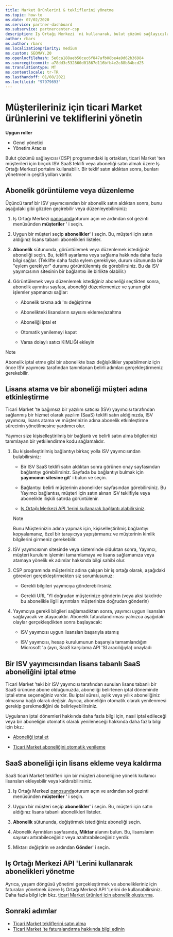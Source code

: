 ```yaml
---
title: Market ürünlerini & tekliflerini yönetme
ms.topic: how-to
ms.date: 07/02/2020
ms.service: partner-dashboard
ms.subservice: partnercenter-csp
description: Iş Ortağı Merkezi 'ni kullanarak, bulut çözümü sağlayıcılarının müşteriler için satın alınan üçüncü taraf ISV tekliflerini ticari Market 'ten nasıl yönetebileceğini öğrenin.
author: rbars
ms.author: rbars
ms.localizationpriority: medium
ms.custom: SEOMAY.20
ms.openlocfilehash: 5e6ca188aeb50cec6f847afb08be4a9d62b36984
ms.sourcegitcommit: a78dd3c532860d01867d116bfb4e2c88b84bcd25
ms.translationtype: MT
ms.contentlocale: tr-TR
ms.lasthandoff: 01/08/2021
ms.locfileid: "97979693"
---
```

# <a name="manage-commercial-marketplace-products-and-offers-for-your-customers"></a>Müşterileriniz için ticari Market ürünlerini ve tekliflerini yönetin


**Uygun roller**

- Genel yönetici
- Yönetim Aracısı

Bulut çözümü sağlayıcısı (CSP) programındaki iş ortakları, ticari Market 'ten müşterileri için birçok ISV SaaS teklifi veya aboneliği satın almak üzere Iş Ortağı Merkezi portalını kullanabilir. Bir teklif satın aldıktan sonra, bunları yönetmenin çeşitli yolları vardır.

## <a name="view-or-edit-a-subscription"></a>Abonelik görüntüleme veya düzenleme

Üçüncü taraf bir ISV yayımcısından bir abonelik satın aldıktan sonra, bunu aşağıdaki gibi gözden geçirebilir veya düzenleyebilirsiniz:

1. Iş Ortağı Merkezi [panosunda](https://partner.microsoft.com/dashboard)oturum açın ve ardından sol gezinti menüsünden **müşteriler** ' i seçin.

2. Uygun bir müşteri seçip **abonelikler**' i seçin. Bu, müşteri için satın aldığınız lisans tabanlı abonelikleri listeler.

3. **Abonelik** sütununda, görüntülemek veya düzenlemek istediğiniz aboneliği seçin. Bu, teklifi ayarlama veya sağlama hakkında daha fazla bilgi sağlar. (Teklifte daha fazla eylem gerekliyse, durum sütununda bir "eylem gerekiyor" durumu görüntülenmiş de görebilirsiniz. Bu da ISV yayımcısının sitesinin bir bağlantısı ile birlikte olabilir.)

4. Görüntülemek veya düzenlemek istediğiniz aboneliği seçtikten sonra, abonelik ayrıntısı sayfası, aboneliği düzenlemenize ve şunun gibi işlemler yapmanızı sağlar:

    - Abonelik takma adı 'nı değiştirme

    - Abonelikteki lisansların sayısını ekleme/azaltma

    - Aboneliği iptal et

    - Otomatik yenilemeyi kapat

    - Varsa dolaylı satıcı KIMLIĞI ekleyin

> [!NOTE]
> Abonelik iptal etme gibi bir abonelikte bazı değişiklikler yapabilmeniz için önce ISV yayımcısı tarafından tanımlanan belirli adımları gerçekleştirmeniz gerekebilir.

## <a name="assign-licenses-and-activate-a-subscription-on-behalf-of-a-customer"></a>Lisans atama ve bir aboneliği müşteri adına etkinleştirme

Ticari Market 'te bağımsız bir yazılım satıcısı (ISV) yayımcısı tarafından sağlanmış bir hizmet olarak yazılım (SaaS) teklifi satın aldığınızda, ISV yayımcısı, lisans atama ve müşterinizin adına abonelik etkinleştirme sürecinin yönetilmesine yardımcı olur.

Yayımcı size kişiselleştirilmiş bir bağlantı ve belirli satın alma bilgilerinizi tanımlayan bir yetkilendirme kodu sağlamalıdır.

1. Bu kişiselleştirilmiş bağlantıyı birkaç yolla ISV yayımcısından bulabilirsiniz:

   - Bir ISV SaaS teklifi satın aldıktan sonra görünen onay sayfasından bağlantıyı görebilirsiniz. Sayfada bu bağlantıyı bulmak için **yayımcının sitesine git**' i bulun ve seçin.

   - Bağlantıyı belirli müşterinin abonelikler sayfasından görebilirsiniz. Bu Yayımcı bağlantısı, müşteri için satın alınan ISV teklifiyle veya abonelikle ilişkili satırda görüntülenir.

   - [Iş Ortağı Merkezi API 'lerini kullanarak bağlantı alabilirsiniz](/partner-center/develop/get-activation-link-by-order-line-item).

   > [!NOTE]
   > Bunu Müşterinizin adına yapmak için, kişiselleştirilmiş bağlantıyı kopyalamanız, özel bir tarayıcıya yapıştırmanız ve müşterinin kimlik bilgilerini girmeniz gerekebilir.

2. ISV yayımcısının sitesinde veya sisteminde olduktan sonra, Yayımcı, müşteri kurulum işlemini tamamlamaya ve lisans sağlamanıza veya atamaya yönelik ek adımlar hakkında bilgi sahibi olur.

3. CSP programında müşteriniz adına çalışan bir iş ortağı olarak, aşağıdaki görevleri gerçekleştirmekten siz sorumlusunuz:

    - Gerekli bilgileri yayımcıya gönderebilirsiniz.

    - Gerekli URL 'YI doğrudan müşterinize gönderin (veya aksi takdirde bu abonelikle ilgili ayrıntıları müşterinize doğrudan gönderin)

4. Yayımcıya gerekli bilgileri sağlamadıktan sonra, yayımcı uygun lisansları sağlayacak ve atayacaktır. Abonelik faturalandırması yalnızca aşağıdaki olaylar gerçekleşdikten sonra başlayacak:

    - ISV yayımcısı uygun lisansları başarıyla atamış

    - ISV yayımcısı, hesap kurulumunun başarıyla tamamlandığını Microsoft 'a (ayrı, SaaS karşılama API 'SI aracılığıyla) onayladı

## <a name="cancel-a-license-based-saas-subscription-from-an-isv-publisher"></a>Bir ISV yayımcısından lisans tabanlı SaaS aboneliğini iptal etme

Ticari Market 'teki bir ISV yayımcısı tarafından sunulan lisans tabanlı bir SaaS ürününe abone olduğunuzda, aboneliği belirlenen iptal döneminde iptal etme seçeneğiniz vardır. Bu iptal süresi, aylık veya yıllık aboneliğiniz olmasına bağlı olarak değişir. Ayrıca, aboneliğin otomatik olarak yenilenmesi gerekip gerekmediğini de belirleyebilirsiniz.

Uygulanan iptal dönemleri hakkında daha fazla bilgi için, nasıl iptal edileceği veya bir aboneliğin otomatik olarak yenileneceği hakkında daha fazla bilgi için bkz.:

- [Aboneliği iptal et](create-a-new-subscription.md#cancel-a-subscription)

- [Ticari Market aboneliğini otomatik yenileme](create-a-new-subscription.md#choose-whether-to-automatically-renew-a-commercial-marketplace-subscription)

## <a name="add-or-remove-licenses-for-a-saas-subscription"></a>SaaS aboneliği için lisans ekleme veya kaldırma

SaaS ticari Market teklifleri için bir müşteri aboneliğine yönelik kullanıcı lisansları ekleyebilir veya kaldırabilirsiniz.

1. Iş Ortağı Merkezi [panosunda](https://partner.microsoft.com/dashboard)oturum açın ve ardından sol gezinti menüsünden **müşteriler** ' i seçin.

2. Uygun bir müşteri seçip **abonelikler**' i seçin. Bu, müşteri için satın aldığınız lisans tabanlı abonelikleri listeler.

3. **Abonelik** sütununda, değiştirmek istediğiniz aboneliği seçin.

4. Abonelik Ayrıntıları sayfasında, **Miktar** alanını bulun. Bu, lisansların sayısını artırabileceğiniz veya azaltırabileceğiniz yerdir.

5. Miktarı değiştirin ve ardından **Gönder**' i seçin.

## <a name="manage-subscriptions-using-partner-center-apis"></a>Iş Ortağı Merkezi API 'Lerini kullanarak abonelikleri yönetme

Ayrıca, yaşam döngüsü yönetimi gerçekleştirmek ve abonelikleriniz için faturaları yönetmek üzere Iş Ortağı Merkezi API 'Lerini de kullanabilirsiniz. Daha fazla bilgi için bkz. [ticari Market ürünleri için abonelik oluşturma](/partner-center/develop/create-subscription-azure-marketplace-products).

## <a name="next-steps"></a>Sonraki adımlar

- [Ticari Market tekliflerini satın alma](csp-commercial-marketplace-purchase.md)
- [Ticari Market 'te faturalandırma hakkında bilgi edinin](csp-commercial-marketplace-billing.md)
